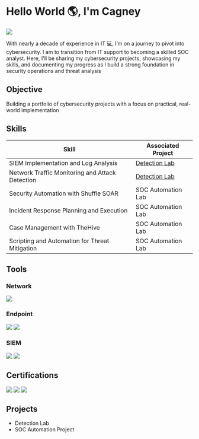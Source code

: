# Hello World 🌎, I'm Cagney 
<a href="https://www.linkedin.com/in/cagneymccauley/"><img src="https://img.shields.io/badge/-LinkedIn-0072b1?&style=for-the-badge&logo=linkedin&logoColor=white" /></a>



With nearly a decade of experience in IT 💻, I’m on a journey to pivot into cybersecurity. I am to transition from IT support to becoming a skilled SOC analyst. Here, I'll be sharing my cybersecurity projects, showcasing my skills, and documenting my progress as I build a strong foundation in security operations and threat analysis

## Objective
Building a portfolio of cybersecurity projects with a focus on practical, real-world implementation


## Skills

| Skill                                         | Associated Project         |
|-----------------------------------------------|----------------------------|
| SIEM Implementation and Log Analysis          | <a href="https://google.com">Detection Lab</a>|
| Network Traffic Monitoring and Attack Detection | <a href="https://google.com">Detection Lab</a>|
| Security Automation with Shuffle SOAR         | SOC Automation Lab|
| Incident Response Planning and Execution      | SOC Automation Lab|
| Case Management with TheHive                  | SOC Automation Lab|
| Scripting and Automation for Threat Mitigation | SOC Automation Lab|

## Tools

### Network
<div>
    <img src="https://img.shields.io/badge/-Wireshark-1679A7?&style=for-the-badge&logo=Wireshark&logoColor=white" />

</div>

### Endpoint
<div>
    <img src="https://img.shields.io/badge/-Microsoft_Defender_for_Endpoint-00A4EF?&style=for-the-badge&logo=Microsoft&logoColor=white" />
    <img src="https://img.shields.io/badge/-Sysmon-00A4EF?style=for-the-badge&logo=Microsoft&logoColor=white" />



    
</div>

### SIEM
<div>
    <img src="https://img.shields.io/badge/-Splunk-000000?&style=for-the-badge&logo=Splunk&logoColor=white" />
    <img src="https://img.shields.io/badge/-Elastic-005571?&style=for-the-badge&logo=Elastic&logoColor=white" />
</div>

## Certifications

<img src="https://img.shields.io/badge/-Network%2B-007ACC?&style=for-the-badge&logo=CompTIA&logoColor=white" />
<img src="https://img.shields.io/badge/-A%2B-4D4D4D?&style=for-the-badge&logo=CompTIA&logoColor=white" />
<img src="https://img.shields.io/badge/-Azure-007ACC?style=for-the-badge&logo=Microsoft-Azure&logoColor=white" />

</div>

## Projects
- Detection Lab
- SOC Automation Project
